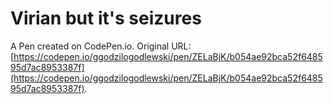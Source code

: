 # Virian but it's seizures

A Pen created on CodePen.io. Original URL: [https://codepen.io/ggodzilogodlewski/pen/ZELaBjK/b054ae92bca52f648595d7ac8953387f](https://codepen.io/ggodzilogodlewski/pen/ZELaBjK/b054ae92bca52f648595d7ac8953387f).

